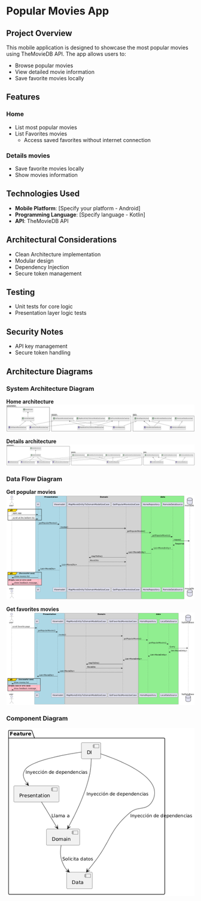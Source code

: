 # Popular Movies App

## Project Overview

This mobile application is designed to showcase the most popular movies using TheMovieDB API. The app allows users to:
- Browse popular movies
- View detailed movie information
- Save favorite movies locally

## Features

### Home
- List most popular movies
- List Favorites movies
    - Access saved favorites without internet connection


### Details movies
- Save favorite movies locally
- Show movies information

## Technologies Used

- **Mobile Platform**: [Specify your platform - Android]
- **Programming Language**: [Specify language - Kotlin]
- **API**: TheMovieDB API

## Architectural Considerations

- Clean Architecture implementation
- Modular design
- Dependency Injection
- Secure token management

## Testing

- Unit tests for core logic
- Presentation layer logic tests

## Security Notes
- API key management
- Secure token handling

## Architecture Diagrams

### System Architecture Diagram
**Home architecture**
![home_architecture.png](home_architecture.png)

**Details architecture**
![details_architecture.png](details_architecture.png)

### Data Flow Diagram
**Get popular movies**
![get_popular_movies_flow.png](get_popular_movies_flow.png)

**Get favorites movies**
![get_favorite_movies_flow.png](get_favorite_movies_flow.png)

### Component Diagram
![diagram_component.png](diagram_component.png)